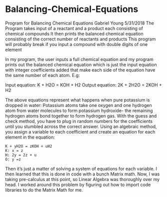 # Balancing-Chemical-Equations
Program for Balancing Chemical Equations
Gabriel Young
5/31/2018
The Program takes input of a reactant and a product each consisting of chemical compounds
It then prints the balanced chemical equation consisting of the correct number of reactants and products
This program will probably break if you input a compound with double digits of one element

In my program, the user inputs a full chemical equation and my program prints out the balanced chemical equation which is just the input equation with integer coefficients added that make each side of the equation have the same number of each atom. E.g:

Input equation: K + H2O = KOH + H2
Output equation: 2K + 2H2O = 2KOH + H2

The above equations represent what happens when pure potassium is dropped in water: Potassium atoms take one oxygen and one hydrogen atom from water molecules to form potassium hydroxide- the remaining hydrogen atoms bond together to form hydrogen gas.
With the guess and check method, you have to plug in random numbers for the coefficients until you stumbled across the correct answer. Using an algebraic method, you assign a variable to each coefficient and create an equation for each element in the equation:

	K + yH2O = zKOH + uH2
	K: x = z
	H: 2y = 2z + u
	O: y =z
	
Then it’s just a matter of solving a system of equations for each variable. I then learned that this is done in code with a bunch Matrix math. Now, I was taking pre-calculus at this point, so Linear Algebra was thoroughly over my head. I worked around this problem by figuring out how to import code libraries to do the Matrix Math for me.
